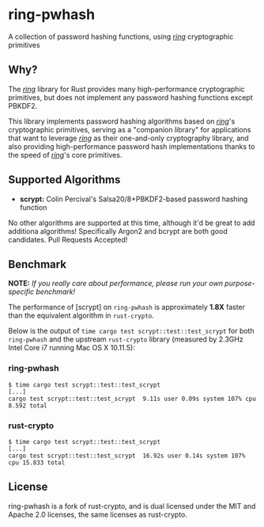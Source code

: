 # ring-pwhash

A collection of password hashing functions, using [*ring*][ring] cryptographic primitives

## Why?

The [*ring*][ring] library for Rust provides many high-performance cryptographic primitives,
but does not implement any password hashing functions except PBKDF2.

This library implements password hashing algorithms based on [*ring*][ring]'s cryptographic
primitives, serving as a "companion library" for applications that want to leverage
[*ring*][ring] as their one-and-only cryptography library, and also providing high-performance
password hash implementations thanks to the speed of [*ring*][ring]'s core primitives.

## Supported Algorithms

* **scrypt:** Colin Percival's Salsa20/8+PBKDF2-based password hashing function

No other algorithms are supported at this time, although it'd be great to add additiona algorithms!
Specifically Argon2 and bcrypt are both good candidates. Pull Requests Accepted!

## Benchmark

**NOTE:** *If you really care about performance, please run your own purpose-specific benchmark!*

The performance of [scrypt] on `ring-pwhash` is approximately **1.8X** faster than the equivalent
algorithm in `rust-crypto`.

Below is the output of `time cargo test scrypt::test::test_scrypt` for both `ring-pwhash` and the
upstream `rust-crypto` library (measured by 2.3GHz Intel Core i7 running Mac OS X 10.11.5):

### ring-pwhash

```
$ time cargo test scrypt::test::test_scrypt
[...]
cargo test scrypt::test::test_scrypt  9.11s user 0.09s system 107% cpu 8.592 total
```

### rust-crypto

```
$ time cargo test scrypt::test::test_scrypt
[...]
cargo test scrypt::test::test_scrypt  16.92s user 0.14s system 107% cpu 15.833 total
```

## License

ring-pwhash is a fork of rust-crypto, and is dual licensed under the MIT and
Apache 2.0 licenses, the same licenses as rust-crypto.

[ring]: https://github.com/briansmith/ring
